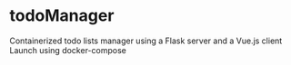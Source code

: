 # todoManager
Containerized todo lists manager using a Flask server and a Vue.js client
Launch using docker-compose
